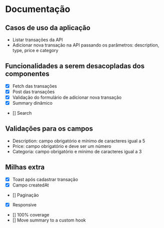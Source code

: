 # Documentação

## Casos de uso da aplicação
- Listar transações da API
- Adicionar nova transação na API passando os parâmetros: description, type, price e category

## Funcionalidades a serem desacopladas dos componentes
- [x] Fetch das transações
- [x] Post das transações 
- [x] Validação do formulário de adicionar nova transação
- [x] Summary dinâmico
- [] Search

## Validações para os campos
- Description: campo obrigatório e mínimo de caracteres igual a 5
- Price: campo obrigatório e deve ser um número
- Categoria: campo obrigatório e mínimo de caracteres igual a 3

## Milhas extra
- [x] Toast após cadastrar transação
- [x] Campo createdAt
- [] Paginação
- [x] Responsive
- [] 100% coverage
- [] Move summary to a custom hook